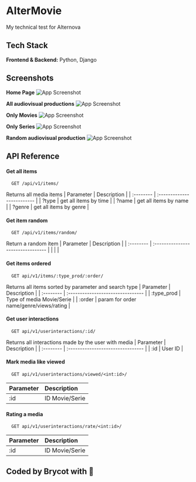 
# AlterMovie

My technical test for Alternova




## Tech Stack

**Frontend & Backend:**  Python, Django


## Screenshots
**Home Page**
![App Screenshot](https://i.imgur.com/9gNgzJl.jpg)

**All audiovisual productions**
![App Screenshot](https://i.imgur.com/I1CbOBD.jpg)

**Only Movies**
![App Screenshot](https://i.imgur.com/uEmsfNE.jpg)

**Only Series**
![App Screenshot](https://i.imgur.com/vxyKRd4.jpg)

**Random audiovisual production**
![App Screenshot](https://i.imgur.com/sY1Ex4O.jpg)
## API Reference

#### Get all items

```http
  GET /api/v1/items/
```
Returns all media items
| Parameter | Description                |
| :-------- | :------------------------- |
| ?type   | get all items by time |
| ?name    | get all items by name |
| ?genre    | get all items by genre |


#### Get item random

```http
  GET /api/v1/items/random/
```
Return a random item
| Parameter | Description                       |
| :-------- | :-------------------------------- |
|   |  |

#### Get items ordered

```http
  GET api/v1/items/:type_prod/:order/
```
Returns all items sorted by parameter and search type
| Parameter | Description                       |
| :-------- | :-------------------------------- |
| :type_prod    | Type of media Movie/Serie |
| :order    | param for order name/genre/views/rating |

#### Get user interactions

```http
  GET api/v1/userinteractions/:id/
```
Returns all interactions made by the user with media
| Parameter | Description                       |
| :-------- | :-------------------------------- |
| :id   | User ID |

#### Mark media like viewed

```http
  GET api/v1/userinteractions/viewed/<int:id>/
```

| Parameter | Description                       |
| :-------- | :-------------------------------- |
| :id   | ID Movie/Serie |

#### Rating a media

```http
  GET api/v1/userinteractions/rate/<int:id>/
```

| Parameter | Description                       |
| :-------- | :-------------------------------- |
| :id   | ID Movie/Serie |

## Coded by Brycot with 💙



